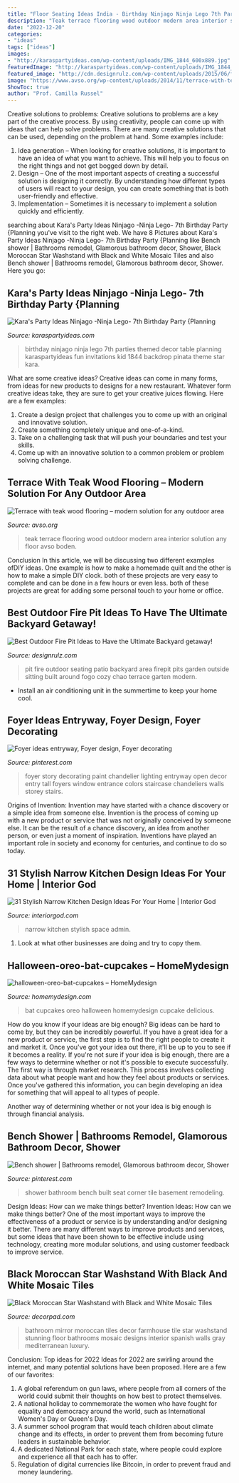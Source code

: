 ```yaml
---
title: "Floor Seating Ideas India - Birthday Ninjago Ninja Lego 7th Parties Themed Decor Table Planning Karaspartyideas Fun Invitations Kid 1844 Backdrop Pinata Theme Star Kara"
description: "Teak terrace flooring wood outdoor modern area interior solution any floor avso boden"
date: "2022-12-20"
categories:
- "ideas"
tags: ["ideas"]
images:
- "http://karaspartyideas.com/wp-content/uploads/IMG_1844_600x889.jpg"
featuredImage: "http://karaspartyideas.com/wp-content/uploads/IMG_1844_600x889.jpg"
featured_image: "http://cdn.designrulz.com/wp-content/uploads/2015/06/fire-pit-patio-Design-Ideas-3.jpg"
image: "https://www.avso.org/wp-content/uploads/2014/11/terrace-with-teak-wood-flooring-modern-solution-for-any-outdoor-area-1415275771.jpg"
ShowToc: true
author: "Prof. Camilla Russel"
---
```



Creative solutions to problems:
Creative solutions to problems are a key part of the creative process. By using creativity, people can come up with ideas that can help solve problems. There are many creative solutions that can be used, depending on the problem at hand. Some examples include:
1. Idea generation – When looking for creative solutions, it is important to have an idea of what you want to achieve. This will help you to focus on the right things and not get bogged down by detail.
2. Design – One of the most important aspects of creating a successful solution is designing it correctly. By understanding how different types of users will react to your design, you can create something that is both user-friendly and effective.
3. Implementation – Sometimes it is necessary to implement a solution quickly and efficiently.

	

		
searching about Kara&#039;s Party Ideas Ninjago -Ninja Lego- 7th Birthday Party {Planning you've visit to the right web. We have 8 Pictures about Kara&#039;s Party Ideas Ninjago -Ninja Lego- 7th Birthday Party {Planning like Bench shower | Bathrooms remodel, Glamorous bathroom decor, Shower, Black Moroccan Star Washstand with Black and White Mosaic Tiles and also Bench shower | Bathrooms remodel, Glamorous bathroom decor, Shower. Here you go:
		
    
## Kara&#039;s Party Ideas Ninjago -Ninja Lego- 7th Birthday Party {Planning

<img loading=lazy src="http://karaspartyideas.com/wp-content/uploads/IMG_1844_600x889.jpg" onerror="this.onerror=null;this.src='https://tse2.mm.bing.net/th?id=OIP.iAQBWXDyDPhsdqTuR7UcdQHaK-&amp;pid=15.1';" alt="Kara&#039;s Party Ideas Ninjago -Ninja Lego- 7th Birthday Party {Planning">

_Source: karaspartyideas.com_

>birthday ninjago ninja lego 7th parties themed decor table planning karaspartyideas fun invitations kid 1844 backdrop pinata theme star kara. 

	

What are some creative ideas?
Creative ideas can come in many forms, from ideas for new products to designs for a new restaurant. Whatever form creative ideas take, they are sure to get your creative juices flowing. Here are a few examples: 
1. Create a design project that challenges you to come up with an original and innovative solution.
2. Create something completely unique and one-of-a-kind.
3. Take on a challenging task that will push your boundaries and test your skills.
4. Come up with an innovative solution to a common problem or problem solving challenge.

    
## Terrace With Teak Wood Flooring – Modern Solution For Any Outdoor Area

<img loading=lazy src="https://www.avso.org/wp-content/uploads/2014/11/terrace-with-teak-wood-flooring-modern-solution-for-any-outdoor-area-1415275771.jpg" onerror="this.onerror=null;this.src='https://tse2.mm.bing.net/th?id=OIP.KAd8ED7F0n0f64p3_QqD1wHaE8&amp;pid=15.1';" alt="Terrace with teak wood flooring – modern solution for any outdoor area">

_Source: avso.org_

>teak terrace flooring wood outdoor modern area interior solution any floor avso boden. 

	

Conclusion
In this article, we will be discussing two different examples ofDIY ideas. One example is how to make a homemade quilt and the other is how to make a simple DIY clock. both of these projects are very easy to complete and can be done in a few hours or even less. both of these projects are great for adding some personal touch to your home or office.

    
## Best Outdoor Fire Pit Ideas To Have The Ultimate Backyard Getaway!

<img loading=lazy src="http://cdn.designrulz.com/wp-content/uploads/2015/06/fire-pit-patio-Design-Ideas-3.jpg" onerror="this.onerror=null;this.src='https://tse4.mm.bing.net/th?id=OIP.taqC7-JYO18PveVwXmDnHQHaJ4&amp;pid=15.1';" alt="Best Outdoor Fire Pit Ideas to Have the Ultimate Backyard getaway!">

_Source: designrulz.com_

>pit fire outdoor seating patio backyard area firepit pits garden outside sitting built around fogo cozy chao terrace garten modern. 

	

- Install an air conditioning unit in the summertime to keep your home cool.

    
## Foyer Ideas Entryway, Foyer Design, Foyer Decorating

<img loading=lazy src="https://i.pinimg.com/736x/65/03/98/6503981b974caff4058a00a9a6820423--foyer-ideas-two-story--story-foyer.jpg" onerror="this.onerror=null;this.src='https://tse4.mm.bing.net/th?id=OIP.caxjKrRGcSyP8qypVrgp6QHaKw&amp;pid=15.1';" alt="Foyer ideas entryway, Foyer design, Foyer decorating">

_Source: pinterest.com_

>foyer story decorating paint chandelier lighting entryway open decor entry tall foyers window entrance colors staircase chandeliers walls storey stairs. 

	

Origins of Invention: Invention may have started with a chance discovery or a simple idea from someone else.
Invention is the process of coming up with a new product or service that was not originally conceived by someone else. It can be the result of a chance discovery, an idea from another person, or even just a moment of inspiration. Inventions have played an important role in society and economy for centuries, and continue to do so today.

    
## 31 Stylish Narrow Kitchen Design Ideas For Your Home | Interior God

<img loading=lazy src="http://interiorgod.com/wp-content/uploads/2016/12/long-and-narrow-space.jpg" onerror="this.onerror=null;this.src='https://tse2.mm.bing.net/th?id=OIP.NzI-Ohht3A0rdvYajoV6NQHaLH&amp;pid=15.1';" alt="31 Stylish Narrow Kitchen Design Ideas For Your Home | Interior God">

_Source: interiorgod.com_

>narrow kitchen stylish space admin. 

	

1. Look at what other businesses are doing and try to copy them.

    
## Halloween-oreo-bat-cupcakes – HomeMydesign

<img loading=lazy src="https://homemydesign.com/wp-content/uploads/2015/10/halloween-oreo-bat-cupcakes.jpg" onerror="this.onerror=null;this.src='https://tse1.mm.bing.net/th?id=OIP.ot673a1E-iv4E0hZj-Ff6AHaKo&amp;pid=15.1';" alt="halloween-oreo-bat-cupcakes – HomeMydesign">

_Source: homemydesign.com_

>bat cupcakes oreo halloween homemydesign cupcake delicious. 

	

How do you know if your ideas are big enough?
Big ideas can be hard to come by, but they can be incredibly powerful. If you have a great idea for a new product or service, the first step is to find the right people to create it and market it. Once you've got your idea out there, it'll be up to you to see if it becomes a reality. If you're not sure if your idea is big enough, there are a few ways to determine whether or not it's possible to execute successfully. 
The first way is through market research. This process involves collecting data about what people want and how they feel about products or services. Once you've gathered this information, you can begin developing an idea for something that will appeal to all types of people. 

Another way of determining whether or not your idea is big enough is through financial analysis.

    
## Bench Shower | Bathrooms Remodel, Glamorous Bathroom Decor, Shower

<img loading=lazy src="https://i.pinimg.com/736x/da/7a/62/da7a62b29d5bf7f44efafa7e008cd91f--basement-bathroom-bathroom-remodeling.jpg" onerror="this.onerror=null;this.src='https://tse3.mm.bing.net/th?id=OIP.pCatuUbehU9SanItpAWt_QHaJ4&amp;pid=15.1';" alt="Bench shower | Bathrooms remodel, Glamorous bathroom decor, Shower">

_Source: pinterest.com_

>shower bathroom bench built seat corner tile basement remodeling. 

	

Design Ideas: How can we make things better?
Invention Ideas: How can we make things better?
One of the most important ways to improve the effectiveness of a product or service is by understanding and/or designing it better. There are many different ways to improve products and services, but some ideas that have been shown to be effective include using technology, creating more modular solutions, and using customer feedback to improve service.

    
## Black Moroccan Star Washstand With Black And White Mosaic Tiles

<img loading=lazy src="https://cdn.decorpad.com/photos/2017/02/16/black-and-white-moroccan-style-tiles.jpg" onerror="this.onerror=null;this.src='https://tse1.mm.bing.net/th?id=OIP.lwpvJxKn6s3kx-VrSjZ57gHaLK&amp;pid=15.1';" alt="Black Moroccan Star Washstand with Black and White Mosaic Tiles">

_Source: decorpad.com_

>bathroom mirror moroccan tiles decor farmhouse tile star washstand stunning floor bathrooms mosaic designs interior spanish walls gray mediterranean luxury. 

	

Conclusion: Top ideas for 2022
Ideas for 2022 are swirling around the internet, and many potential solutions have been proposed. Here are a few of our favorites: 
1. A global referendum on gun laws, where people from all corners of the world could submit their thoughts on how best to protect themselves. 
2. A national holiday to commemorate the women who have fought for equality and democracy around the world, such as International Women's Day or Queen's Day. 
3. A summer school program that would teach children about climate change and its effects, in order to prevent them from becoming future leaders in sustainable behavior. 
4. A dedicated National Park for each state, where people could explore and experience all that each has to offer. 
5. Regulation of digital currencies like Bitcoin, in order to prevent fraud and money laundering.

